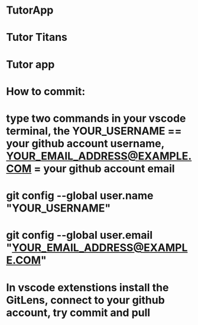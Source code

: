 # TutorApp
# Tutor Titans
# Tutor app

# How to commit: 
# type two commands in your vscode terminal, the YOUR_USERNAME == your github account username, YOUR_EMAIL_ADDRESS@EXAMPLE.COM = your github account email
# git config --global user.name "YOUR_USERNAME"
# git config --global user.email "YOUR_EMAIL_ADDRESS@EXAMPLE.COM"

# In vscode extenstions install the GitLens, connect to your github account, try commit and pull